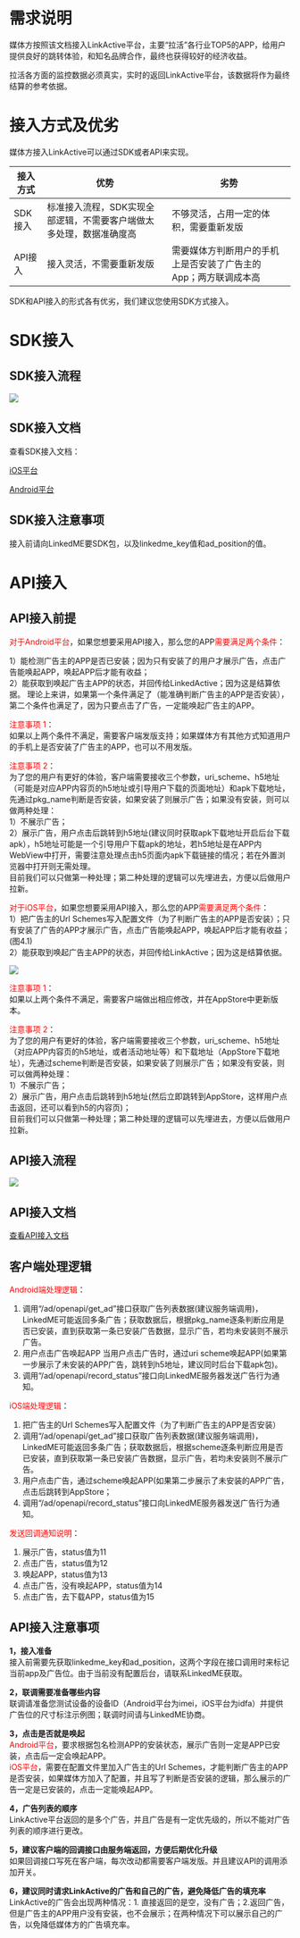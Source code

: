 # 需求说明

媒体方按照该文档接入LinkActive平台，主要“拉活”各行业TOP5的APP，给用户提供良好的跳转体验，和知名品牌合作，最终也获得较好的经济收益。

拉活各方面的监控数据必须真实，实时的返回LinkActive平台，该数据将作为最终结算的参考依据。

# 接入方式及优劣
媒体方接入LinkActive可以通过SDK或者API来实现。


|接入方式|优势|劣势|
|---|---|---|
|SDK接入|标准接入流程，SDK实现全部逻辑，不需要客户端做太多处理，数据准确度高|不够灵活，占用一定的体积，需要重新发版|
|API接入|接入灵活，不需要重新发版|需要媒体方判断用户的手机上是否安装了广告主的App；两方联调成本高|

SDK和API接入的形式各有优劣，我们建议您使用SDK方式接入。

# SDK接入
## SDK接入流程

![](/assets/SDK-1.png)

## SDK接入文档
查看SDK接入文档：

[iOS平台](/ios-sdk.md)

[Android平台](/android-sdk.md)

## SDK接入注意事项
接入前请向LinkedME要SDK包，以及linkedme_key值和ad_position的值。

# API接入
## API接入前提
<font color="red">对于Android平台</font>，如果您想要采用API接入，那么您的APP<font color="red">需要满足两个条件</font>：

1）能检测广告主的APP是否已安装；因为只有安装了的用户才展示广告，点击广告能唤起APP，唤起APP后才能有收益；  
2）能获取到唤起广告主APP的状态，并回传给LinkedActive；因为这是结算依据。
理论上来讲，如果第一个条件满足了（能准确判断广告主的APP是否安装），第二个条件也满足了，因为只要点击了广告，一定能唤起广告主的APP。

<font color="red">注意事项 1</font>：  
如果以上两个条件不满足，需要客户端发版支持；如果媒体方有其他方式知道用户的手机上是否安装了广告主的APP，也可以不用发版。

<font color="red">注意事项 2</font>：  
为了您的用户有更好的体验，客户端需要接收三个参数，uri_scheme、h5地址（可能是对应APP内容页的h5地址或引导用户下载的页面地址）和apk下载地址，先通过pkg_name判断是否安装，如果安装了则展示广告；如果没有安装，则可以做两种处理：  
1）不展示广告；  
2）展示广告，用户点击后跳转到h5地址(建议同时获取apk下载地址开启后台下载apk），h5地址可能是一个引导用户下载apk的地址，若h5地址是在APP内WebView中打开，需要注意处理点击h5页面内apk下载链接的情况；若在外置浏览器中打开则无需处理。  
目前我们可以只做第一种处理；第二种处理的逻辑可以先埋进去，方便以后做用户拉新。

<font color="red">对于iOS平台</font>，如果您想要采用API接入，那么您的APP<font color="red">需要满足两个条件</font>：  
1）把广告主的Url Schemes写入配置文件（为了判断广告主的APP是否安装）；只有安装了广告的APP才展示广告，点击广告能唤起APP，唤起APP后才能有收益；(图4.1)  
2）能获取到唤起广告主APP的状态，并回传给LinkActive；因为这是结算依据。

![](/assets/WX20170317-140024@2x.png)

<font color="red">注意事项 1</font>：  
如果以上两个条件不满足，需要客户端做出相应修改，并在AppStore中更新版本。

<font color="red">注意事项 2</font>：  
为了您的用户有更好的体验，客户端需要接收三个参数，uri_scheme、h5地址（对应APP内容页的h5地址，或者活动地址等）和下载地址（AppStore下载地址），先通过scheme判断是否安装，如果安装了则展示广告；如果没有安装，则可以做两种处理：  
1）不展示广告；  
2）展示广告，用户点击后跳转到h5地址(然后立即跳转到AppStore，这样用户点击返回，还可以看到h5的内容页)；  
目前我们可以只做第一种处理；第二种处理的逻辑可以先埋进去，方便以后做用户拉新。

## API接入流程

![](/assets/API-1.png)

## API接入文档

[查看API接入文档](/api.md)

## 客户端处理逻辑
<font color="red">Android端处理逻辑</font>：
1. 调用“/ad/openapi/get_ad”接口获取广告列表数据(建议服务端调用)，LinkedME可能返回多条广告；获取数据后，根据pkg_name逐条判断应用是否已安装，直到获取第一条已安装广告数据，显示广告，若均未安装则不展示广告。
2. 用户点击广告唤起APP
  当用户点击广告时，通过uri scheme唤起APP(如果第一步展示了未安装的APP广告，跳转到h5地址，建议同时后台下载apk包)。
3. 调用“/ad/openapi/record_status”接口向LinkedME服务器发送广告行为通知。

<font color="red">iOS端处理逻辑</font>：
1. 把广告主的Url Schemes写入配置文件（为了判断广告主的APP是否安装）
2. 调用“/ad/openapi/get_ad”接口获取广告列表数据(建议服务端调用)，LinkedME可能返回多条广告；获取数据后，根据scheme逐条判断应用是否已安装，直到获取第一条已安装广告数据，显示广告，若均未安装则不展示广告。
3. 用户点击广告，通过scheme唤起APP(如果第二步展示了未安装的APP广告，点击后跳转到AppStore；
4. 调用“/ad/openapi/record_status”接口向LinkedME服务器发送广告行为通知。

<font color="red">发送回调通知说明</font>：  
1. 展示广告，status值为11  
2. 点击广告，status值为12  
3. 唤起APP，status值为13  
4. 点击广告，没有唤起APP，status值为14  
5. 点击广告，去下载APP，status值为15


## API接入注意事项
**1，接入准备**  
接入前需要先获取linkedme_key和ad_position，这两个字段在接口调用时来标记当前app及广告位。由于当前没有配置后台，请联系LinkedME获取。

**2，联调需要准备哪些内容**  
联调请准备您测试设备的设备ID（Android平台为imei，iOS平台为idfa）并提供广告位的尺寸标注示例图；联调时间请与LinkedME协商。

**3，点击是否就是唤起**  
<font color="red">Android平台</font>，要求根据包名检测APP的安装状态，展示广告则一定是APP已安装，点击后一定会唤起APP。  
<font color="red">iOS平台</font>，需要在配置文件里加入广告主的Url Schemes，才能判断广告主的APP是否安装，如果媒体方加入了配置，并且写了判断是否安装的逻辑，那么展示的广告一定是已安装的，点击一定能唤起APP。

**4，广告列表的顺序**  
LinkActive平台返回的是多个广告，并且广告是有一定优先级的，所以不能对广告列表的顺序进行更改。

**5，建议客户端的回调接口由服务端返回，方便后期优化升级**  
如果回调接口写死在客户端，每次改动都需要客户端发版。并且建议API的调用添加开关。

**6，建议同时请求LinkActive的广告和自己的广告，避免降低广告的填充率**
LinkActive的广告会出现两种情况：1. 直接返回的是空，没有广告；2.返回广告，但是广告主的APP用户没有安装，也不会展示；在两种情况下可以展示自己的广告，以免降低媒体方的广告填充率。